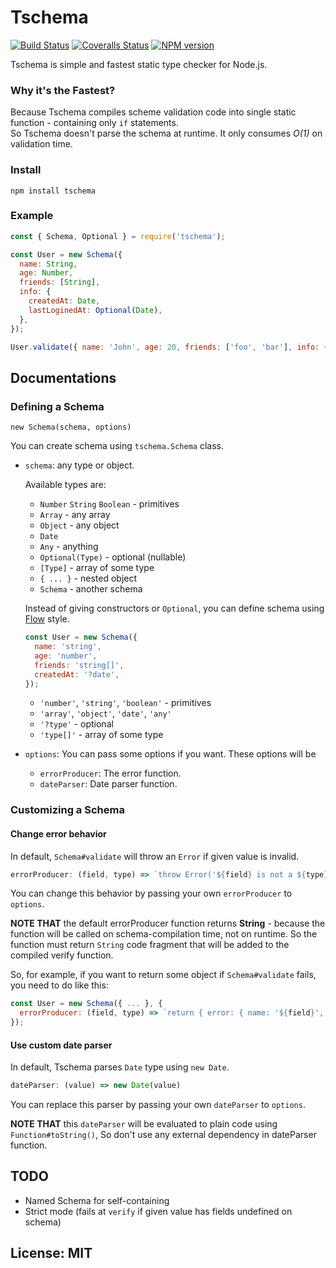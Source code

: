 # Tschema

[![Build Status](https://img.shields.io/travis/therne/tschema/master.svg?style=flat-square)](https://travis-ci.org/therne/tschema)
[![Coveralls Status](https://img.shields.io/coveralls/github/therne/tschema/master.svg?style=flat-square)](https://coveralls.io/github/therne/tschema)
[![NPM version](https://img.shields.io/npm/v/tschema.svg?style=flat-square)](https://www.npmjs.com/package/tschema)

Tschema is simple and fastest static type checker for Node.js.

### Why it's the Fastest?
Because Tschema compiles scheme validation code into single static function - containing only `if` statements.  
So Tschema doesn't parse the schema at runtime. It only consumes *O(1)* on validation time.

### Install

```
npm install tschema
```

### Example

```js
const { Schema, Optional } = require('tschema');

const User = new Schema({
  name: String,
  age: Number,
  friends: [String],
  info: {
    createdAt: Date,
    lastLoginedAt: Optional(Date),
  },
});

User.validate({ name: 'John', age: 20, friends: ['foo', 'bar'], info: { createdAt: Date.now() } });
```

## Documentations

### Defining a Schema

```
new Schema(schema, options)
```
You can create schema using `tschema.Schema` class.

* `schema`: any type or object.

  Available types are:
    * `Number` `String` `Boolean` - primitives
    * `Array` - any array
    * `Object` - any object
    * `Date`
    * `Any` - anything
    * `Optional(Type)` - optional (nullable)
    * `[Type]` - array of some type
    * `{ ... }` - nested object
    * `Schema` - another schema
  
  Instead of giving constructors or `Optional`, you can define schema using [Flow](https://flow.org) style.

  ```js
  const User = new Schema({
    name: 'string',
    age: 'number',
    friends: 'string[]',
    createdAt: '?date',
  });
  ```
  
  * `'number'`, `'string'`, `'boolean'` - primitives
  * `'array'`, `'object'`, `'date'`, `'any'`
  * `'?type'` - optional
  * `'type[]'` - array of some type
  

* `options`: You can pass some options if you want. These options will be
  * `errorProducer`: The error function.
  * `dateParser`: Date parser function.

### Customizing a Schema

#### Change error behavior
In default, `Schema#validate` will throw an `Error` if given value is invalid.

```js
errorProducer: (field, type) => `throw Error('${field} is not a ${type}.')`
```

You can change this behavior by passing your own `errorProducer` to `options`.  

**NOTE THAT** the default errorProducer function returns **String** - because the function
will be called on schema-compilation time, not on runtime. So the function must return `String` code fragment
that will be added to the compiled verify function.

So, for example, if you want to return some object if `Schema#validate` fails, you need to do like this:

```js
const User = new Schema({ ... }, {
  errorProducer: (field, type) => `return { error: { name: '${field}', tobe: '${type}' } }`
});
```

#### Use custom date parser
In default, Tschema parses `Date` type using `new Date`.

```js
dateParser: (value) => new Date(value)
```

You can replace this parser by passing your own `dateParser` to `options`.

**NOTE THAT** this `dateParser` will be evaluated to plain code using `Function#toString()`, 
So don't use any external dependency in dateParser function.

## TODO

* Named Schema for self-containing
* Strict mode (fails at `verify` if given value has fields undefined on schema)

## License: MIT

